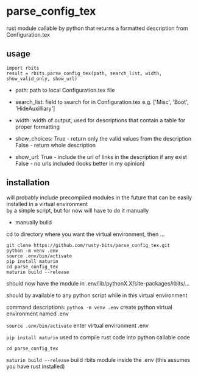 # parse_config_tex  
rust module callable by python that returns a formatted description from Configuration.tex

## usage ##  

`import rbits`  
`result = rbits.parse_config_tex(path, search_list, width, show_valid_only, show_url)`  

- path: path to local Configuration.tex file  

- search_list: field to search for in Configuration.tex  e.g. ['Misc', 'Boot', 'HideAuxilliary']  

- width: width of output, used for descriptions that contain a table for proper formatting  

- show_choices: True - return only the valid values from the description  
                False - return whole description  

- show_url: True - include the url of links in the description if any exist  
            False - no urls included (looks better in my opinion)  


## installation ##  

will probably include precompiled modules in the future that can be easily installed in a virtual environment  
by a simple script, but for now will have to do it manually  

- manually build  

cd to directory where you want the virtual environment, then ...  

```
git clone https://github.com/rusty-bits/parse_config_tex.git
python -m venv .env
source .env/bin/activate
pip install maturin
cd parse_config_tex
maturin build --release
```

should now have the module in .env/lib/pythonX.X/site-packages/rbits/...  

should by available to any python script while in this virtual environment  

command descriptions:
`python -m venv .env`     create python virtual environment named .env  

`source .env/bin/activate`    enter virtual environment .env  

`pip install maturin`    used to compile rust code into python callable code  

`cd parse_config_tex`  

`maturin build --release`    build rbits module inside the .env (this assumes you have rust installed)  

